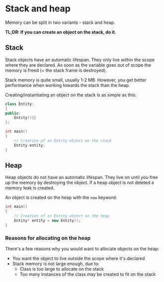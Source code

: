 # Stack and heap

Memory can be split in two variants - stack and heap.

**TL;DR: If you can create an object on the stack, do it.**

## Stack

Stack objects have an automatic lifespan. They only live within the scope where they are declared. As soon as the variable goes out of scope the memory is freed (= the stack frame is destroyed).

Stack memory is quite small, usually 1-2 MB. However, you get better performance when working towards the stack than the heap.

Creating/instantiating an object on the stack is as simple as this:

```cpp
class Entity:
{
public:
    Entity(){}
};

int main()
{
    // Creation of an Entity object on the stack
    Entity entity;
}
```

## Heap

Heap objects do not have an automatic lifespan. They live on until _you_ free up the memory by destroying the object. If a heap object is not deleted a memory leak is created.

An object is created on the heap with the `new` keyword:

```cpp
int main()
{
    // Creation of an Entity object on the heap
    Entity* entity = new Entity();
}
```

### Reasons for allocating on the heap

There's a few reasons why you would want to allocate objects on the heap:

- You want the object to live outside the scope where it's declared
- Stack memory is not large enough, due to:
  - Class is too large to allocate on the stack
  - Too many instances of the class may be created to fit on the stack
